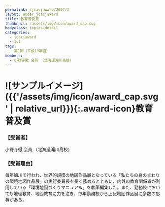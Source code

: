 ```yaml
---
permalink: /jcacjaward/2007/2
layout: under_jcacjaward
title: 教育普及賞
thumbnail: /assets/img/icon/award_cap.svg
bodyclass: topics-detail
categories:
  - jcacjaward
  - 1st
tags:
  - 第1回（平成19年度）
members:
  - 小野寺徹 会員 （北海道滝川高校）
---
```


# ![サンプルイメージ]({{'/assets/img/icon/award_cap.svg' | relative_url}}){:.award-icon}教育普及賞

### 【受賞者】

小野寺徹 会員 （北海道滝川高校）

### 【受賞理由】

毎年旭川で行われ、世界的規模の地図作品展となっている「私たちの身のまわりの環境地図作品展」の実行委員長を長く務めるとともに、内外の教育関係者が利用している「環境地図づくりマニュアル」を執筆編集した。また、勤務校においても地理教育、地図教育に力を注ぎ、毎年勤務校から上記地図作品展に多数の応募がある。
